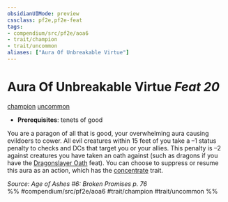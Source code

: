 ```yaml
---
obsidianUIMode: preview
cssclass: pf2e,pf2e-feat
tags:
- compendium/src/pf2e/aoa6
- trait/champion
- trait/uncommon
aliases: ["Aura Of Unbreakable Virtue"]
---
```

# Aura Of Unbreakable Virtue  *Feat 20*  
[champion](../../rules/traits/champion.md)  [uncommon](../../rules/traits/uncommon.md)  

- **Prerequisites**: tenets of good

You are a paragon of all that is good, your overwhelming aura causing evildoers to cower. All evil creatures within 15 feet of you take a –1 status penalty to checks and DCs that target you or your allies. This penalty is –2 against creatures you have taken an oath against (such as dragons if you have the [Dragonslayer Oath](dragonslayer-oath.md) feat). You can choose to suppress or resume this aura as an action, which has the [concentrate](../../rules/traits/concentrate.md) trait.

*Source: Age of Ashes #6: Broken Promises p. 76*  
%% #compendium/src/pf2e/aoa6 #trait/champion #trait/uncommon %%